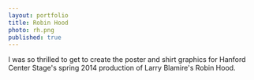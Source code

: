 ```yaml
---
layout: portfolio
title: Robin Hood
photo: rh.png
published: true
---
```


I was so thrilled to get to create the poster and shirt graphics
            for Hanford Center Stage's spring 2014 production of
            Larry Blamire's Robin Hood.
